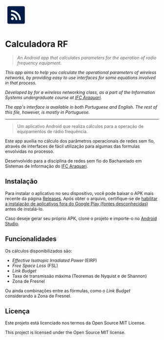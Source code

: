 ![Logo do projeto](https://github.com/yurihs/calculadorarf/blob/master/app/src/main/res/mipmap-hdpi/ic_launcher.png?raw=true)

# Calculadora RF

> _An Android app that calculates parameters for the operation of radio frequency equipment._

_This app aims to help you calculate the operational parameters of wireless networks,
by providing easy to use interfaces for some equations involved in that process._

_Developed by for a wireless networking class, as a part of the Information Systems
undergraduate course at [IFC Araquari](https://araquari.ifc.edu.br/)._

_The app's interface is available in both Portuguese and English. The rest of this file, however,
is mostly in Portuguese._

---

> Um aplicativo Android que realiza cálculos para a operação de equipamentos de rádio frequência.

Este app auxilia no cálculo dos parâmetros operacionais de redes sem fio,
através de interfaces de fácil utilização para algumas das formulas envolvidas no processo.

Desenvolvido para a disciplina de redes sem fio do Bacharelado em Sistemas de Informação
do [IFC Araquari](https://araquari.ifc.edu.br/).


## Instalação

Para instalar o aplicativo no seu dispositivo, você pode baixar o APK mais recente da página
[Releases](https://github.com/yurihs/calculadorarf/releases). Após obter o arquivo, certifique-se de [habilitar a instalação de aplicativos fora do
Google Play (fontes desconhecidas)](https://seletronic.com.br/noticias/android/sistema-android/como-instalar-aplicativos-de-fontes-desconhecidas-no-android-apk/)
antes de instalá-lo. 

Caso deseje gerar seu próprio APK, clone o projeto e importe-o no [Android Studio](https://developer.android.com/studio/).

## Funcionalidades

Os cálculos disponibilizados são:

* _Effective Isotropic Irradiated Power_ (EIRP)
* _Free Space Loss_ (FSL)
* _Link Budget_
* Taxa de transmissão máxima (Teoremas de Nyquist e de Shannon)
* Zona de Fresnel

Ou ainda combinações entre as fórmulas, como o _Link Budget_
considerando a Zona de Fresnel.

## Licença

Este projeto está licenciado nos termos da Open Source MIT License.

This project is licensed under the Open Source MIT license.
